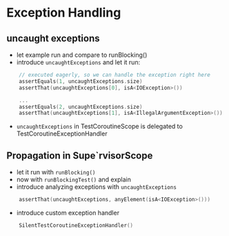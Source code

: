 # Exception Handling

## uncaught exceptions
- let example run and compare to runBlocking()
- introduce `uncaughtExceptions` and let it run:
```kotlin
    // executed eagerly, so we can handle the exception right here
    assertEquals(1, uncaughtExceptions.size)
    assertThat(uncaughtExceptions[0], isA<IOException>())

    ...
    assertEquals(2, uncaughtExceptions.size)
    assertThat(uncaughtExceptions[1], isA<IllegalArgumentException>())
```
- `uncaughtExceptions` in TestCoroutineScope is delegated to TestCoroutineExceptionHandler


## Propagation in Supe`rvisorScope
- let it run with `runBlocking()`
- now with `runBlockingTest()` and explain
- introduce analyzing exceptions with `uncaughtExceptions`
```kotlin
    assertThat(uncaughtExceptions, anyElement(isA<IOException>()))
```
- introduce custom exception handler
```kotlin
    SilentTestCoroutineExceptionHandler()
```

